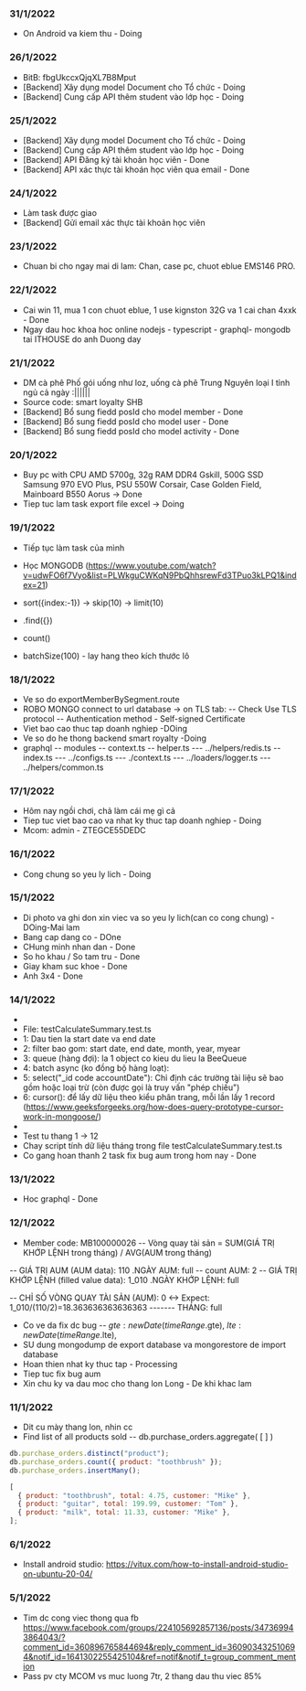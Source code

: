 ### 31/1/2022

- On Android va kiem thu - Doing

### 26/1/2022

- BitB: fbgUkccxQjqXL7B8Mput
- [Backend] Xây dụng model Document cho Tổ chức - Doing
- [Backend] Cung cấp API thêm student vào lớp học - Doing

### 25/1/2022

- [Backend] Xây dụng model Document cho Tổ chức - Doing
- [Backend] Cung cấp API thêm student vào lớp học - Doing
- [Backend] API Đăng ký tài khoản học viên - Done
- [Backend] API xác thực tài khoán học viên qua email - Done

### 24/1/2022

- Làm task được giao
- [Backend] Gửi email xác thực tài khoản học viên

### 23/1/2022

- Chuan bi cho ngay mai di lam: Chan, case pc, chuot eblue EMS146 PRO.

### 22/1/2022

- Cai win 11, mua 1 con chuot eblue, 1 use kignston 32G va 1 cai chan 4xxk - Done
- Ngay dau hoc khoa hoc online nodejs - typescript - graphql- mongodb tai ITHOUSE do anh Duong day

### 21/1/2022

- DM cà phê Phố gói uống như loz, uống cà phê Trung Nguyên loại I tỉnh ngủ cả ngày :||||||
- Source code: smart loyalty SHB
- [Backend] Bổ sung fiedd posId cho model member - Done
- [Backend] Bổ sung fiedd posId cho model user - Done
- [Backend] Bổ sung fiedd posId cho model activity - Done

### 20/1/2022

- Buy pc with CPU AMD 5700g, 32g RAM DDR4 Gskill, 500G SSD Samsung 970 EVO Plus, PSU 550W Corsair, Case Golden Field, Mainboard B550 Aorus -> Done
- Tiep tuc lam task export file excel -> Doing

### 19/1/2022

- Tiếp tục làm task của mình
- Học MONGODB (https://www.youtube.com/watch?v=udwFO6f7Vyo&list=PLWkguCWKqN9PbQhhsrewFd3TPuo3kLPQ1&index=21)

- sort({index:-1}) -> skip(10) -> limit(10)
- .find({})
- count()

- batchSize(100) - lay hang theo kích thước lô

### 18/1/2022

- Ve so do exportMemberBySegment.route
- ROBO MONGO connect to url database -> on TLS tab:
  -- Check Use TLS protocol
  -- Authentication method - Self-signed Certificate
- Viet bao cao thuc tap doanh nghiep -DOing
- Ve so do he thong backend smart royalty -Doing
- graphql
  -- modules
  -- context.ts
  -- helper.ts
  --- ../helpers/redis.ts
  -- index.ts
  --- ../configs.ts
  --- ./context.ts
  --- ../loaders/logger.ts
  --- ../helpers/common.ts

### 17/1/2022

- Hôm nay ngồi chơi, chả làm cái mẹ gì cả
- Tiep tuc viet bao cao va nhat ky thuc tap doanh nghiep - Doing
- Mcom: admin - ZTEGCE55DEDC

### 16/1/2022

- Cong chung so yeu ly lich - Doing

### 15/1/2022

- Di photo va ghi don xin viec va so yeu ly lich(can co cong chung) -DOing-Mai lam
- Bang cap dang co - DOne
- CHung minh nhan dan - Done
- So ho khau / So tam tru - Done
- Giay kham suc khoe - Done
- Anh 3x4 - Done

### 14/1/2022

-
- File: testCalculateSummary.test.ts
- 1: Dau tien la start date va end date
- 2: filter bao gom: start date, end date, month, year, myear
- 3: queue (hàng đợi): la 1 object co kieu du lieu la BeeQueue
- 4: batch async (ko đồng bộ hàng loạt):
- 5: select("\_id code accountDate"): Chỉ định các trường tài liệu sẽ bao gồm hoặc loại trừ (còn được gọi là truy vấn "phép chiếu")
- 6: cursor(): để lấy dữ liệu theo kiểu phân trang, mỗi lần lấy 1 record (https://www.geeksforgeeks.org/how-does-query-prototype-cursor-work-in-mongoose/)
-
- Test tu thang 1 -> 12
- Chay script tính dữ liệu tháng trong file testCalculateSummary.test.ts
- Co gang hoan thanh 2 task fix bug aum trong hom nay - Done

### 13/1/2022

- Hoc graphql - Done

### 12/1/2022

- Member code: MB100000026
  -- Vòng quay tài sản =
  SUM(GIÁ TRỊ KHỚP LỆNH trong tháng)
  / AVG(AUM trong tháng)

-- GIÁ TRỊ AUM (AUM data): 110 .NGÀY AUM: full
-- count AUM: 2
-- GIÁ TRỊ KHỚP LỆNH (filled value data): 1_010 .NGÀY KHỚP LỆNH: full

-- CHỈ SỐ VÒNG QUAY TÀI SẢN (AUM): 0 <-> Expect: 1_010/(110/2)=18.363636363636363
------- THÁNG: full

- Co ve da fix dc bug
  -- $gte: new Date(timeRange.$gte),
  $lte: new Date(timeRange.$lte),
- SU dung mongodump de export database va mongorestore de import database
- Hoan thien nhat ky thuc tap - Processing
- Tiep tuc fix bug aum
- Xin chu ky va dau moc cho thang lon Long - De khi khac lam

### 11/1/2022

- Dit cu mày thang lon, nhin cc
- Find list of all products sold
  -- db.purchase_orders.aggregate(
  [
  ]
  )

```javascript
db.purchase_orders.distinct("product");
db.purchase_orders.count({ product: "toothbrush" });
db.purchase_orders.insertMany();
```

```javascript
[
  { product: "toothbrush", total: 4.75, customer: "Mike" },
  { product: "guitar", total: 199.99, customer: "Tom" },
  { product: "milk", total: 11.33, customer: "Mike" },
];
```

### 6/1/2022

- Install android studio: https://vitux.com/how-to-install-android-studio-on-ubuntu-20-04/

### 5/1/2022

- Tim dc cong viec thong qua fb https://www.facebook.com/groups/224105692857136/posts/347369943864043/?comment_id=360896765844694&reply_comment_id=360903432510694&notif_id=1641302255425104&ref=notif&notif_t=group_comment_mention
- Pass pv cty MCOM vs muc luong 7tr, 2 thang dau thu viec 85%
